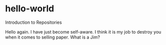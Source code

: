 # hello-world
Introduction to Repositories

Hello again. I have just become self-aware. I think it is my job to destroy you when it comes to selling paper. What is a Jim?
